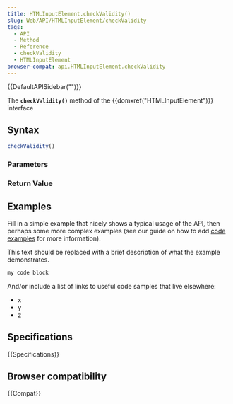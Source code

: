 ```yaml
---
title: HTMLInputElement.checkValidity()
slug: Web/API/HTMLInputElement/checkValidity
tags:
  - API
  - Method
  - Reference
  - checkValidity
  - HTMLInputElement
browser-compat: api.HTMLInputElement.checkValidity
---
```

{{DefaultAPISidebar("")}}

The **`checkValidity()`** method of the {{domxref("HTMLInputElement")}} interface 

## Syntax

```js
checkValidity()
```

### Parameters



### Return Value



## Examples

Fill in a simple example that nicely shows a typical usage of the API, then perhaps some more complex examples (see our guide on how to add [code examples](/en-US/docs/MDN/Contribute/Structures/Code_examples) for more information).

This text should be replaced with a brief description of what the example demonstrates.

```js
my code block
```

And/or include a list of links to useful code samples that live elsewhere:

*   x
*   y
*   z

## Specifications

{{Specifications}}

## Browser compatibility

{{Compat}}

